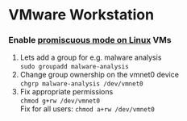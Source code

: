 # VMware Workstation

### Enable [promiscuous mode on Linux](https://kb.vmware.com/s/article/287) VMs
1. Lets add a group for e.g. malware analysis <br>
`sudo groupadd malware-analysis`
2. Change group ownership on the vmnet0 device <br>
`chgrp malware-analysis /dev/vmnet0`
3. Fix appropriate permissions  <br>
`chmod g+rw /dev/vmnet0`  <br>
Fix for all users: `chmod a+rw /dev/vmnet0`
